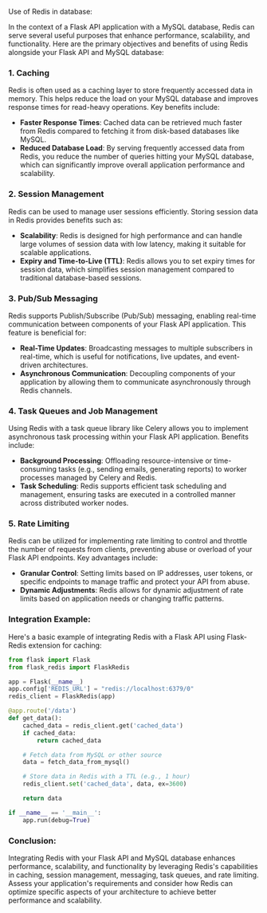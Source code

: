 Use of Redis in database:

In the context of a Flask API application with a MySQL database, Redis can serve several useful purposes that enhance performance, scalability, and functionality. Here are the primary objectives and benefits of using Redis alongside your Flask API and MySQL database:

### 1. **Caching**

Redis is often used as a caching layer to store frequently accessed data in memory. This helps reduce the load on your MySQL database and improves response times for read-heavy operations. Key benefits include:

- **Faster Response Times**: Cached data can be retrieved much faster from Redis compared to fetching it from disk-based databases like MySQL.
- **Reduced Database Load**: By serving frequently accessed data from Redis, you reduce the number of queries hitting your MySQL database, which can significantly improve overall application performance and scalability.

### 2. **Session Management**

Redis can be used to manage user sessions efficiently. Storing session data in Redis provides benefits such as:

- **Scalability**: Redis is designed for high performance and can handle large volumes of session data with low latency, making it suitable for scalable applications.
- **Expiry and Time-to-Live (TTL)**: Redis allows you to set expiry times for session data, which simplifies session management compared to traditional database-based sessions.

### 3. **Pub/Sub Messaging**

Redis supports Publish/Subscribe (Pub/Sub) messaging, enabling real-time communication between components of your Flask API application. This feature is beneficial for:

- **Real-Time Updates**: Broadcasting messages to multiple subscribers in real-time, which is useful for notifications, live updates, and event-driven architectures.
- **Asynchronous Communication**: Decoupling components of your application by allowing them to communicate asynchronously through Redis channels.

### 4. **Task Queues and Job Management**

Using Redis with a task queue library like Celery allows you to implement asynchronous task processing within your Flask API application. Benefits include:

- **Background Processing**: Offloading resource-intensive or time-consuming tasks (e.g., sending emails, generating reports) to worker processes managed by Celery and Redis.
- **Task Scheduling**: Redis supports efficient task scheduling and management, ensuring tasks are executed in a controlled manner across distributed worker nodes.

### 5. **Rate Limiting**

Redis can be utilized for implementing rate limiting to control and throttle the number of requests from clients, preventing abuse or overload of your Flask API endpoints. Key advantages include:

- **Granular Control**: Setting limits based on IP addresses, user tokens, or specific endpoints to manage traffic and protect your API from abuse.
- **Dynamic Adjustments**: Redis allows for dynamic adjustment of rate limits based on application needs or changing traffic patterns.

### Integration Example:

Here's a basic example of integrating Redis with a Flask API using Flask-Redis extension for caching:

```python
from flask import Flask
from flask_redis import FlaskRedis

app = Flask(__name__)
app.config['REDIS_URL'] = "redis://localhost:6379/0"
redis_client = FlaskRedis(app)

@app.route('/data')
def get_data():
    cached_data = redis_client.get('cached_data')
    if cached_data:
        return cached_data

    # Fetch data from MySQL or other source
    data = fetch_data_from_mysql()

    # Store data in Redis with a TTL (e.g., 1 hour)
    redis_client.set('cached_data', data, ex=3600)

    return data

if __name__ == '__main__':
    app.run(debug=True)
```

### Conclusion:

Integrating Redis with your Flask API and MySQL database enhances performance, scalability, and functionality by leveraging Redis's capabilities in caching, session management, messaging, task queues, and rate limiting. Assess your application's requirements and consider how Redis can optimize specific aspects of your architecture to achieve better performance and scalability.
